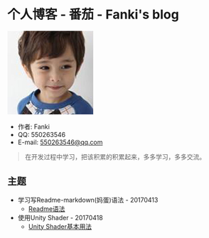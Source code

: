# 个人博客 - 番茄 - Fanki's blog

![](https://github.com/fankidark/blog/blob/master/assets/personal/head.jpg)
* 作者: Fanki
* QQ: 550263546
* E-mail: 550263546@qq.com

> 在开发过程中学习，把该积累的积累起来，多多学习，多多交流。

## 主题
* 学习写Readme-markdown(妈蛋)语法 - 20170413
    * [Readme语法](/themes/readme/readme_study.md)
* 使用Unity Shader - 20170418
    * [Unity Shader基本用法](/themes/shader/shader_note001.md)
